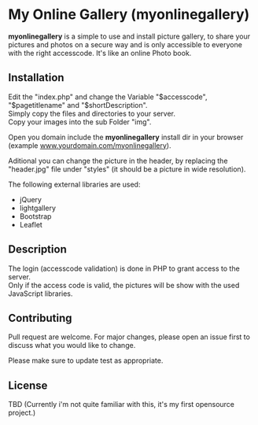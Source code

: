 # My Online Gallery (myonlinegallery)

**myonlinegallery** is a simple to use and install picture gallery, to share your pictures and photos on a secure way and is only accessible to everyone with the right accesscode. It's like an online Photo book.  

## Installation
Edit the "index.php" and change the Variable "$accesscode", "$pagetitlename" and "$shortDescription".  
Simply copy the files and directories to your server.  
Copy your images into the sub Folder "img".  

Open you domain include the **myonlinegallery** install dir in your browser (example www.yourdomain.com/myonlinegallery).  

Aditional you can change the picture in the header, by replacing the "header.jpg" file under "styles" (it should be a picture in wide resolution).  

The following external libraries are used:
- jQuery
- lightgallery
- Bootstrap
- Leaflet

## Description
The login (accesscode validation) is done in PHP to grant access to the server.  
Only if the access code is valid, the pictures will be show with the used JavaScript libraries.  

## Contributing
Pull request are welcome. For major changes, please open an issue first to discuss what you would like to change.  

Please make sure to update test as appropriate.  

## License
TBD (Currently i'm not quite familiar with this, it's my first opensource project.)  
